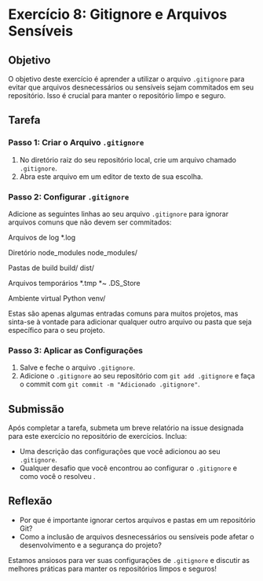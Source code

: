 # Exercício 8: Gitignore e Arquivos Sensíveis

## Objetivo

O objetivo deste exercício é aprender a utilizar o arquivo `.gitignore` para evitar que arquivos desnecessários ou sensíveis sejam commitados em seu repositório. Isso é crucial para manter o repositório limpo e seguro.

## Tarefa

### Passo 1: Criar o Arquivo `.gitignore`

1. No diretório raiz do seu repositório local, crie um arquivo chamado `.gitignore`.
2. Abra este arquivo em um editor de texto de sua escolha.

### Passo 2: Configurar `.gitignore`

Adicione as seguintes linhas ao seu arquivo `.gitignore` para ignorar arquivos comuns que não devem ser commitados:

Arquivos de log
*.log

Diretório node_modules
node_modules/

Pastas de build
build/
dist/

Arquivos temporários
*.tmp
*~
.DS_Store

Ambiente virtual Python
venv/


Estas são apenas algumas entradas comuns para muitos projetos, mas sinta-se à vontade para adicionar qualquer outro arquivo ou pasta que seja específico para o seu projeto.

### Passo 3: Aplicar as Configurações

1. Salve e feche o arquivo `.gitignore`.
2. Adicione o `.gitignore` ao seu repositório com `git add .gitignore` e faça o commit com `git commit -m "Adicionado .gitignore"`.

## Submissão

Após completar a tarefa, submeta um breve relatório na issue designada para este exercício no repositório de exercícios. Inclua:
- Uma descrição das configurações que você adicionou ao seu `.gitignore`.
- Qualquer desafio que você encontrou ao configurar o `.gitignore` e como você o resolveu .

## Reflexão

- Por que é importante ignorar certos arquivos e pastas em um repositório Git?
- Como a inclusão de arquivos desnecessários ou sensíveis pode afetar o desenvolvimento e a segurança do projeto?

Estamos ansiosos para ver suas configurações de `.gitignore` e discutir as melhores práticas para manter os repositórios limpos e seguros!
